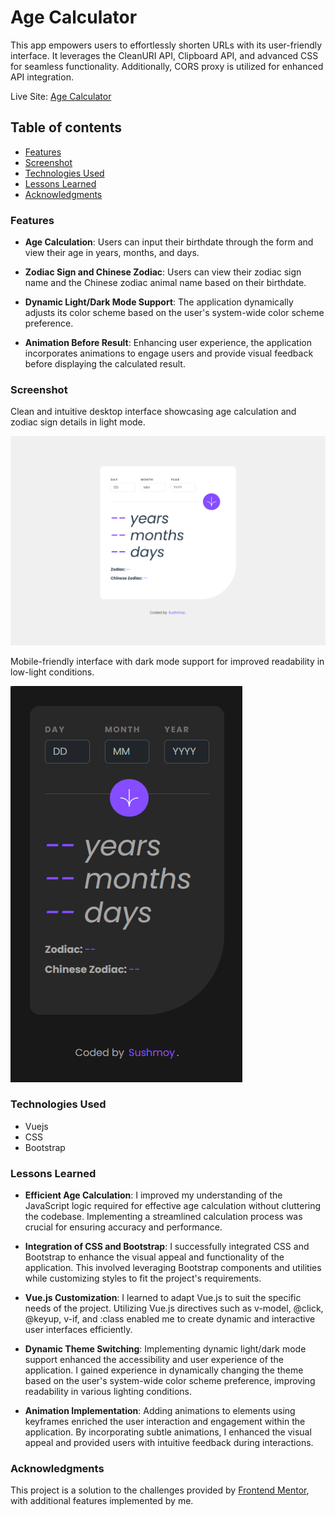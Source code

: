 # Age Calculator

This app empowers users to effortlessly shorten URLs with its user-friendly interface. It leverages the CleanURI API, Clipboard API, and advanced CSS for seamless functionality. Additionally, CORS proxy is utilized for enhanced API integration.

Live Site: [Age Calculator](https://sushcod3.github.io/age-calculator/)

## Table of contents

- [Features](#features)
- [Screenshot](#screenshot)
- [Technologies Used](#technologies-used)
- [Lessons Learned](#lessons-learned)
- [Acknowledgments](#acknowledgments)

### Features

- **Age Calculation**: Users can input their birthdate through the form and view their age in years, months, and days.

- **Zodiac Sign and Chinese Zodiac**: Users can view their zodiac sign name and the Chinese zodiac animal name based on their birthdate.

- **Dynamic Light/Dark Mode Support**: The application dynamically adjusts its color scheme based on the user's system-wide color scheme preference.

- **Animation Before Result**: Enhancing user experience, the application incorporates animations to engage users and provide visual feedback before displaying the calculated result.

### Screenshot

Clean and intuitive desktop interface showcasing age calculation and zodiac sign details in light mode.

![Desktop Screenshot](./src/assets/screenshots/screenshot-desktop.png)

Mobile-friendly interface with dark mode support for improved readability in low-light conditions.

![Mobile Screenshot](./src/assets/screenshots/screenshot-mobile-dark.png)

### Technologies Used

- Vuejs
- CSS
- Bootstrap

### Lessons Learned

- **Efficient Age Calculation**: I improved my understanding of the JavaScript logic required for effective age calculation without cluttering the codebase. Implementing a streamlined calculation process was crucial for ensuring accuracy and performance.

- **Integration of CSS and Bootstrap**: I successfully integrated CSS and Bootstrap to enhance the visual appeal and functionality of the application. This involved leveraging Bootstrap components and utilities while customizing styles to fit the project's requirements.

- **Vue.js Customization**: I learned to adapt Vue.js to suit the specific needs of the project. Utilizing Vue.js directives such as v-model, @click, @keyup, v-if, and :class enabled me to create dynamic and interactive user interfaces efficiently.

- **Dynamic Theme Switching**: Implementing dynamic light/dark mode support enhanced the accessibility and user experience of the application. I gained experience in dynamically changing the theme based on the user's system-wide color scheme preference, improving readability in various lighting conditions.

- **Animation Implementation**: Adding animations to elements using keyframes enriched the user interaction and engagement within the application. By incorporating subtle animations, I enhanced the visual appeal and provided users with intuitive feedback during interactions.

### Acknowledgments

This project is a solution to the challenges provided by [Frontend Mentor](https://www.frontendmentor.io/solutions/efficient-age-calculation-with-javascript-and-vuejs-validation-L9dCXc8B0f), with additional features implemented by me. 
